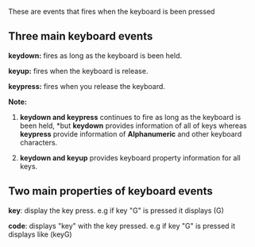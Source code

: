 These are events that fires when the keyboard is been pressed
## Three main keyboard events

**keydown:** fires as long as the keyboard is been held.

**keyup:** fires when the keyboard is release.

**keypress:** fires when you release the keyboard.

**Note:**
1. **keydown and keypress** continues to fire as long as the keyboard is been held, *but **keydown** provides information of all of keys whereas **keypress** provide information of **Alphanumeric** and other keyboard characters.

2. **keydown and keyup** provides keyboard property information for all keys.
## Two main properties of keyboard events

**key**: display the key press. e.g if key "G" is pressed it displays (G)

**code**: displays "key" with the key pressed. e.g if key "G" is pressed it displays like (keyG)

